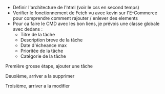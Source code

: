 - Definir l'architecture de l'html (voir le css en second temps)
- Verifier le fonctionnement de Fetch vu avec kevin sur l'E-Commerce pour comprendre comment rajouter / enlever des elements
- Pour ca faire le CMD avec les bon liens, je prévois une classe globale avec dedans :
  - Titre de la tâche
  - Description breve de la tâche
  - Date d'écheance max
  - Prioritée de la tâche
  - Catégorie de la tâche

Première grosse étape, ajouter une tâche

Deuxième, arriver a la supprimer

Troisième, arriver a la modifier